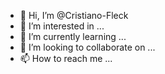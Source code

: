 - 👋 Hi, I’m @Cristiano-Fleck
- 👀 I’m interested in ...
- 🌱 I’m currently learning ...
- 💞️ I’m looking to collaborate on ...
- 📫 How to reach me ...

<!---
Cristiano-Fleck/Cristiano-Fleck is a ✨ special ✨ repository because its `README.md` (this file) appears on your GitHub profile.
You can click the Preview link to take a look at your changes.
--->
